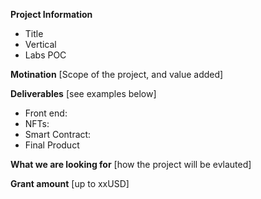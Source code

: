 **Project Information**
- Title 
- Vertical 
- Labs POC 

**Motination** [Scope of the project, and value added]

**Deliverables** [see examples below]
- Front end: 
- NFTs:
- Smart Contract: 
- Final Product 

**What we are looking for** [how the project will be evlauted]

**Grant amount** [up to xxUSD]
